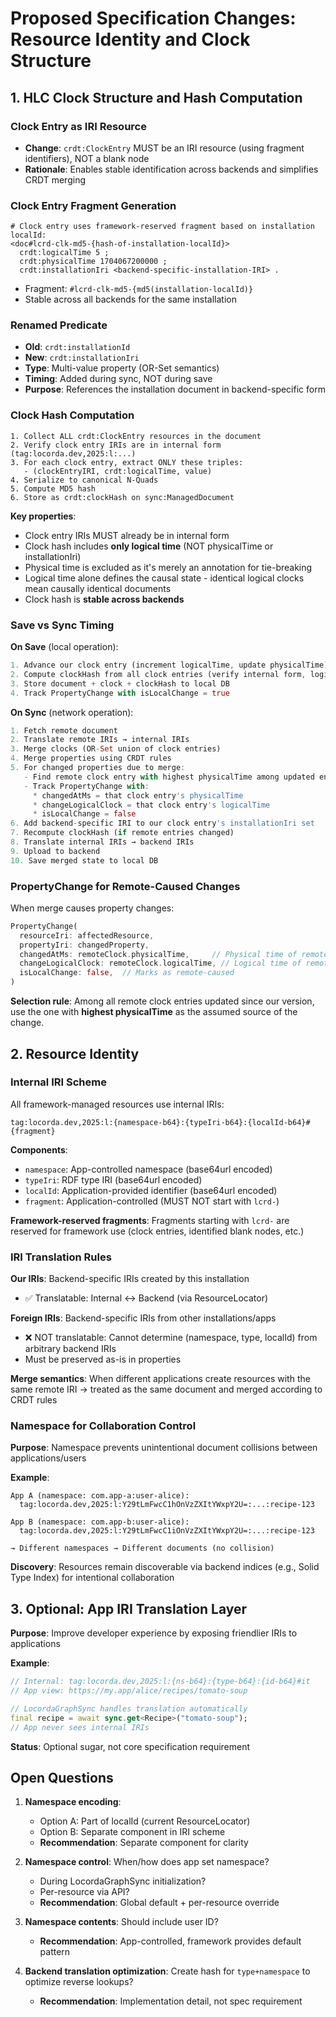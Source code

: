 # Proposed Specification Changes: Resource Identity and Clock Structure

## 1. HLC Clock Structure and Hash Computation

### Clock Entry as IRI Resource
- **Change**: `crdt:ClockEntry` MUST be an IRI resource (using fragment identifiers), NOT a blank node
- **Rationale**: Enables stable identification across backends and simplifies CRDT merging

### Clock Entry Fragment Generation
```turtle
# Clock entry uses framework-reserved fragment based on installation localId:
<doc#lcrd-clk-md5-{hash-of-installation-localId}>
  crdt:logicalTime 5 ;
  crdt:physicalTime 1704067200000 ;
  crdt:installationIri <backend-specific-installation-IRI> .
```
- Fragment: `#lcrd-clk-md5-{md5(installation-localId)}`
- Stable across all backends for the same installation

### Renamed Predicate
- **Old**: `crdt:installationId`
- **New**: `crdt:installationIri`
- **Type**: Multi-value property (OR-Set semantics)
- **Timing**: Added during sync, NOT during save
- **Purpose**: References the installation document in backend-specific form

### Clock Hash Computation
```
1. Collect ALL crdt:ClockEntry resources in the document
2. Verify clock entry IRIs are in internal form (tag:locorda.dev,2025:l:...)
3. For each clock entry, extract ONLY these triples:
   - (clockEntryIRI, crdt:logicalTime, value)
4. Serialize to canonical N-Quads
5. Compute MD5 hash
6. Store as crdt:clockHash on sync:ManagedDocument
```

**Key properties**:
- Clock entry IRIs MUST already be in internal form
- Clock hash includes **only logical time** (NOT physicalTime or installationIri)
- Physical time is excluded as it's merely an annotation for tie-breaking
- Logical time alone defines the causal state - identical logical clocks mean causally identical documents
- Clock hash is **stable across backends**

### Save vs Sync Timing

**On Save** (local operation):
```dart
1. Advance our clock entry (increment logicalTime, update physicalTime)
2. Compute clockHash from all clock entries (verify internal form, logical+physical only)
3. Store document + clock + clockHash to local DB
4. Track PropertyChange with isLocalChange = true
```

**On Sync** (network operation):
```dart
1. Fetch remote document
2. Translate remote IRIs → internal IRIs
3. Merge clocks (OR-Set union of clock entries)
4. Merge properties using CRDT rules
5. For changed properties due to merge:
   - Find remote clock entry with highest physicalTime among updated entries
   - Track PropertyChange with:
     * changedAtMs = that clock entry's physicalTime
     * changeLogicalClock = that clock entry's logicalTime
     * isLocalChange = false
6. Add backend-specific IRI to our clock entry's installationIri set
7. Recompute clockHash (if remote entries changed)
8. Translate internal IRIs → backend IRIs
9. Upload to backend
10. Save merged state to local DB
```

### PropertyChange for Remote-Caused Changes

When merge causes property changes:
```dart
PropertyChange(
  resourceIri: affectedResource,
  propertyIri: changedProperty,
  changedAtMs: remoteClock.physicalTime,     // Physical time of remote that won
  changeLogicalClock: remoteClock.logicalTime, // Logical time of remote that won
  isLocalChange: false,  // Marks as remote-caused
)
```

**Selection rule**: Among all remote clock entries updated since our version, use the one with **highest physicalTime** as the assumed source of the change.

## 2. Resource Identity

### Internal IRI Scheme

All framework-managed resources use internal IRIs:
```
tag:locorda.dev,2025:l:{namespace-b64}:{typeIri-b64}:{localId-b64}#{fragment}
```

**Components**:
- `namespace`: App-controlled namespace (base64url encoded)
- `typeIri`: RDF type IRI (base64url encoded)
- `localId`: Application-provided identifier (base64url encoded)
- `fragment`: Application-controlled (MUST NOT start with `lcrd-`)

**Framework-reserved fragments**: Fragments starting with `lcrd-` are reserved for framework use (clock entries, identified blank nodes, etc.)

### IRI Translation Rules

**Our IRIs**: Backend-specific IRIs created by this installation
- ✅ Translatable: Internal ↔ Backend (via ResourceLocator)

**Foreign IRIs**: Backend-specific IRIs from other installations/apps
- ❌ NOT translatable: Cannot determine (namespace, type, localId) from arbitrary backend IRIs
- Must be preserved as-is in properties

**Merge semantics**: When different applications create resources with the same remote IRI → treated as the same document and merged according to CRDT rules

### Namespace for Collaboration Control

**Purpose**: Namespace prevents unintentional document collisions between applications/users

**Example**:
```
App A (namespace: com.app-a:user-alice):
  tag:locorda.dev,2025:l:Y29tLmFwcC1hOnVzZXItYWxpY2U=:...:recipe-123

App B (namespace: com.app-b:user-alice):
  tag:locorda.dev,2025:l:Y29tLmFwcC1iOnVzZXItYWxpY2U=:...:recipe-123

→ Different namespaces → Different documents (no collision)
```

**Discovery**: Resources remain discoverable via backend indices (e.g., Solid Type Index) for intentional collaboration

## 3. Optional: App IRI Translation Layer

**Purpose**: Improve developer experience by exposing friendlier IRIs to applications

**Example**:
```dart
// Internal: tag:locorda.dev,2025:l:{ns-b64}:{type-b64}:{id-b64}#it
// App view: https://my.app/alice/recipes/tomato-soup

// LocordaGraphSync handles translation automatically
final recipe = await sync.get<Recipe>("tomato-soup");
// App never sees internal IRIs
```

**Status**: Optional sugar, not core specification requirement

## Open Questions

1. **Namespace encoding**:
   - Option A: Part of localId (current ResourceLocator)
   - Option B: Separate component in IRI scheme
   - **Recommendation**: Separate component for clarity

2. **Namespace control**: When/how does app set namespace?
   - During LocordaGraphSync initialization?
   - Per-resource via API?
   - **Recommendation**: Global default + per-resource override

3. **Namespace contents**: Should include user ID?
   - **Recommendation**: App-controlled, framework provides default pattern

4. **Backend translation optimization**: Create hash for `type+namespace` to optimize reverse lookups?
   - **Recommendation**: Implementation detail, not spec requirement

